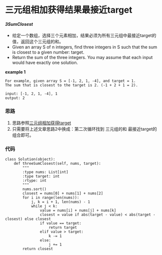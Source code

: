 # 三元组相加获得结果最接近target
#### *3SumClosest*

* 给定一个数组，选择三个元素相加，结果必须为所有三元组中最接近target的值，返回这个三元组的和。
* Given an array S of n integers, find three integers in S such that the sum is closest to a given number: target.
* Return the sum of the three integers. You may assume that each input would have exactly one solution.


**example 1**
```
For example, given array S = [-1, 2, 1, -4], and target = 1.
The sum that is closest to the target is 2. (-1 + 2 + 1 = 2).

input: [-1, 2, 1, -4], 1
output: 2
```

### 思路
1. 思路参照[三元组相加获得target](https://github.com/SherlockUnknowEn/leetcode/tree/master/10-19/15.%203Sum(Medium))
2. 只需要将上述文章思路2中换成：第二次循环找到 三元组的和 最接近target的组合即可。

### 代码
```
class Solution(object):
    def threeSumClosest(self, nums, target):
        """
        :type nums: List[int]
        :type target: int
        :rtype: int
        """
        nums.sort()
        closest = nums[0] + nums[1] + nums[2]
        for i in range(len(nums)):
            j, k = i + 1, len(nums) - 1
            while j < k:
                value = nums[i] + nums[j] + nums[k]
                closest = value if abs(target - value) < abs(target - closest) else closest
                if value == target:
                    return target
                elif value > target:
                    k -= 1
                else:
                    j += 1
        return closest
```